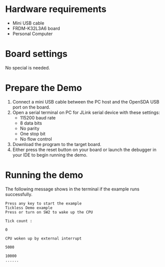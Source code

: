 Hardware requirements
=====================
- Mini USB cable
- FRDM-K32L3A6 board
- Personal Computer

Board settings
==============
No special is needed.


Prepare the Demo
================
1. Connect a mini USB cable between the PC host and the OpenSDA USB port on the board.
2. Open a serial terminal on PC for JLink serial device with these settings:
   - 115200 baud rate
   - 8 data bits
   - No parity
   - One stop bit
   - No flow control
3. Download the program to the target board.
4. Either press the reset button on your board or launch the debugger in your IDE to begin running
   the demo.

Running the demo
================
The following message shows in the terminal if the example runs successfully.

~~~~~~~~~~~~~~~~~~~~~~~~~~~~
Press any key to start the example
Tickless Demo example
Press or turn on SW2 to wake up the CPU

Tick count :

0

CPU woken up by external interrupt

5000

10000
......
~~~~~~~~~~~~~~~~~~~~~~~~~~~~